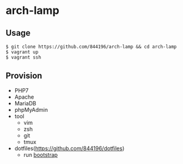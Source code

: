 # arch-lamp

## Usage

```shell-session
$ git clone https://github.com/844196/arch-lamp && cd arch-lamp
$ vagrant up
$ vagrant ssh
```

## Provision

* PHP7
* Apache
* MariaDB
* phpMyAdmin
* tool
    * vim
    * zsh
    * git
    * tmux
* dotfiles(<https://github.com/844196/dotfiles>)
    * run [bootstrap](https://github.com/844196/dotfiles/blob/master/bootstrap)
